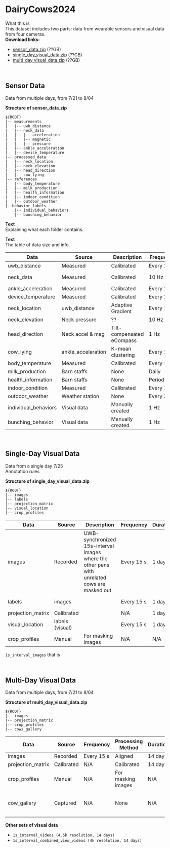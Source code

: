 # DairyCows2024


What this is\
This dataset includes two parts: data from wearable sensors and visual data from four cameras.\
**Download links:**
* [sensor_data.zip](link1) (??GB)
* [single_day_visual_data.zip](link1) (??GB)
* [multi_day_visual_data.zip](link1) (??GB)

<br />

Sensor Data
------

Data from multiple days, from 7/21 to 8/04

**Structure of sensor_data.zip**

```
${ROOT}
|-- measurements 
|   |-- uwb_distance
|   |-- neck_data
|   |   |-- acceleration
|   |   |-- magnetic
|   |   |-- pressure
|   |-- ankle_acceleration
|   |-- device_temperature
|-- processed_data
|   |-- neck_location
|   |-- neck_elevation
|   |-- head_direction
|   |-- cow_lying
|-- references 
|   |-- body_temperature
|   |-- milk_production
|   |-- health_information
|   |-- indoor_condition
|   |-- outdoor_weather
|--behavior_labels
    |-- individual_behaviors
    |-- bunching_behavior

```
**Text**\
Explaining what each folder contains.

**Text**\
The table of data size and info.

| Data | Source | Description | Frequency| Duration | Size   |
|-------------|--------|-----------|----------|----------|--------|
| uwb_distance| Measured | Calibrated | Every 15 s  | 14 days  |        |
| neck_data   | Measured | Calibrated  | 10 Hz | 14 days  | 9.6 GB |
| ankle_acceleration| Measured | Calibrated |Every 1 m  | 14 days  |        |
|device_temperature| Measured | Calibrated |Every 15 s | 14 days  |        |
|neck_location|uwb_distance|Adaptive Gradient | Every 15 s|14 days  |        |
|neck_elevation|Neck pressure| ?? | 10 Hz | 14 days |
|head_direction|Neck accel & mag| Tilt-compensated eCompass | 1 Hz|14 days| |
|cow_lying | ankle_acceleration | K-mean clustering | Every 1 m | 14 days | |
|body_temperature  | Measured | Calibrated  | Every 1 m    | 14 days | |
|milk_production   | Barn staffs | None  | Daily  | 14 days | | 
|health_information| Barn staffs | None  | Periodically | 14 days | |
|indoor_condition  | Measured | Calibrated | Every 1 m | 14 days | |
|outdoor_weather   | Weather station | None | Every 3 m    | 14 days | |
|individual_behaviors| Visual data | Manually created  | 1 Hz| 1 day | |
|bunching_behavior| Visual data | Manually created | 1 Hz | 1 day | |

<br />

Single-Day Visual Data
------

Data from a single day 7/25\
Annotation rules

**Structure of single_day_visual_data.zip**
```
${ROOT}
|-- images
|-- labels
|-- projection_matrix
|-- visual_location
|-- crop_profiles
```

| Data | Source | Description | Frequency | Duration | Size   |
|-------------|--------|-----------|----------|----------|--------|
| images| Recorded | UWB-synchronized 15s-interval images where the other pens with unrelated cows are masked out | Every 15 s | 1 day  | 20k imgs, 20 GB |
| labels   |images | | Every 15 s | 1 day  | 20k labels |
| projection_matrix |Calibrated|  | N/A| 1 day  |        |
| visual_location | labels (visual) | |Every 15 s | 1 day  |
| crop_profiles| Manual | For masking images | N/A | N/A | |

```1s_interval_images``` that is

<br />

Multi-Day Visual Data
------

Data from multiple days, from 7/21 to 8/04

**Structure of multi_day_visual_data.zip**
```
${ROOT}
|-- images
|-- projection_matrix
|-- crop_profiles
|-- cows_gallery
```

| Data | Source | Frequency | Processing Method | Duration | Size   |
|-------------|--------|-----------|----------|----------|--------|
| images| Recorded | Every 15 s| Aligned | 14 day  |   ? GB     |
| projection_matrix |Calibrated | N/A | Calibrated | 14 days  |        |
| crop_profiles | Manual | N/A | For masking images | N/A | |
| cow_gallery |Captured | N/A | None | N/A  | 500 imgs, 1.92 GB |


**Other sets of visual data**
* ```1s_interval_videos (4.5k resolution, 14 days)```
* ```1s_interval_combined_view_videos (4k resolution, 14 days)```
